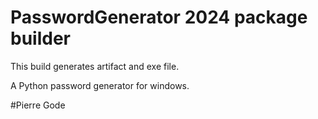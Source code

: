 # PasswordGenerator 2024 package builder
This build generates artifact and exe file.
<p>
A Python password generator for windows.
<p>
#Pierre Gode
